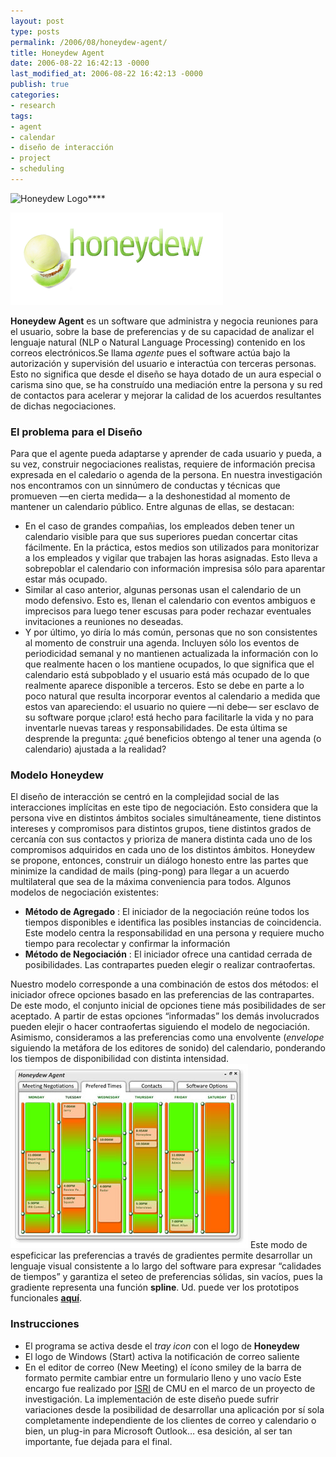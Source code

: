 ```yaml
---
layout: post
type: posts
permalink: /2006/08/honeydew-agent/
title: Honeydew Agent
date: 2006-08-22 16:42:13 -0000
last_modified_at: 2006-08-22 16:42:13 -0000
publish: true
categories:
- research
tags:
- agent
- calendar
- diseño de interacción
- project
- scheduling
---
```

![Honeydew Logo](http://web.archive.org/web/20061013125929//assets/uploads/2006/08/honeydew_logo_small.jpg)****

[![](/assets/uploads/2006/08/honeydew_logo_small1.png)](/assets/uploads/2006/08/honeydew_logo_small1.png)

**Honeydew Agent** es un software que administra y negocia reuniones para el usuario, sobre la base de preferencias y de su capacidad de analizar el lenguaje natural (NLP o Natural Language Processing) contenido en los correos electrónicos.Se llama _agente_ pues el software actúa bajo la autorización y supervisión del usuario e interactúa con terceras personas. Esto no significa que desde el diseño se haya dotado de un aura especial o carisma sino que, se ha construído una mediación entre la persona y su red de contactos para acelerar y mejorar la calidad de los acuerdos resultantes de dichas negociaciones.

### El problema para el Diseño

Para que el agente pueda adaptarse y aprender de cada usuario y pueda, a su vez, construir negociaciones realistas, requiere de información precisa expresada en el caledario o agenda de la persona. En nuestra investigación nos encontramos con un sinnúmero de conductas y técnicas que promueven —en cierta medida— a la deshonestidad al momento de mantener un calendario público. Entre algunas de ellas, se destacan:

* En el caso de grandes compañias, los empleados deben tener un calendario visible para que sus superiores puedan concertar citas fácilmente. En la práctica, estos medios son utilizados para monitorizar a los empleados y vigilar que trabajen las horas asignadas. Esto lleva a sobrepoblar el calendario con información impresisa sólo para aparentar estar más ocupado.
* Similar al caso anterior, algunas personas usan el calendario de un modo defensivo. Esto es, llenan el calendario con eventos ambiguos e imprecisos para luego tener escusas para poder rechazar eventuales invitaciones a reuniones no deseadas.
* Y por último, yo diría lo más común, personas que no son consistentes al momento de construir una agenda. Incluyen sólo los eventos de periodicidad semanal y no mantienen actualizada la información con lo que realmente hacen o los mantiene ocupados, lo que significa que el calendario está subpoblado y el usuario está más ocupado de lo que realmente aparece disponible a terceros. Esto se debe en parte a lo poco natural que resulta incorporar eventos al calendario a medida que estos van apareciendo: el usuario no quiere —ni debe— ser esclavo de su software porque ¡claro! está hecho para facilitarle la vida y no para inventarle nuevas tareas y responsabilidades. De esta última se desprende la pregunta: ¿qué beneficios obtengo al tener una agenda (o calendario) ajustada a la realidad?

### Modelo Honeydew

El diseño de interacción se centró en la complejidad social de las interacciones implícitas en este tipo de negociación. Esto considera que la persona vive en distintos ámbitos sociales simultáneamente, tiene distintos intereses y compromisos para distintos grupos, tiene distintos grados de cercanía con sus contactos y prioriza de manera distinta cada uno de los compromisos adquiridos en cada uno de los distintos ámbitos. Honeydew se propone, entonces, construir un diálogo honesto entre las partes que minimize la candidad de mails (ping-pong) para llegar a un acuerdo multilateral que sea de la máxima conveniencia para todos. Algunos modelos de negociación existentes:

* **Método de Agregado** : El iniciador de la negociación reúne todos los tiempos disponibles e identifica las posibles instancias de coincidencia. Este modelo centra la responsabilidad en una persona y requiere mucho tiempo para recolectar y confirmar la información
* **Método de Negociación** : El iniciador ofrece una cantidad cerrada de posibilidades. Las contrapartes pueden elegir o realizar contraofertas.

Nuestro modelo corresponde a una combinación de estos dos métodos: el iniciador ofrece opciones basado en las preferencias de las contrapartes. De este modo, el conjunto inicial de opciones tiene más posibilidades de ser aceptado. A partir de estas opciones “informadas” los demás involucrados pueden elejir o hacer contraofertas siguiendo el modelo de negociación. Asimismo, consideramos a las preferencias como una envolvente (_envelope_ siguiendo la metáfora de los editores de sonido) del calendario, ponderando los tiempos de disponibilidad con distinta intensidad. [![](/assets/uploads/2006/08/screenshot_preferences11.jpg)](/assets/uploads/2006/08/screenshot_preferences11.jpg) Este modo de espeficicar las preferencias a través de gradientes permite desarrollar un lenguaje visual consistente a lo largo del software para expresar “calidades de tiempos” y garantiza el seteo de preferencias sólidas, sin vacíos, pues la gradiente representa una función **spline**. Ud. puede ver los prototipos funcionales [**aquí**](http://web.archive.org/web/20061013125929/http://www.herbertspencer.net/projects/honeydew/).

### Instrucciones

* El programa se activa desde el _tray icon_ con el logo de **Honeydew**
* El logo de Windows (Start) activa la notificación de correo saliente
* En el editor de correo (New Meeting) el ícono smiley de la barra de formato permite cambiar entre un formulario lleno y uno vacío
Este encargo fue realizado por [ISRI](http://web.archive.org/web/20061013125929/http://www.isri.cmu.edu/index.jsp "Institute for Software Research International") de CMU en el marco de un proyecto de investigación. La implementación de este diseño puede sufrir variaciones desde la posibilidad de desarrollar una aplicación por sí sola completamente independiente de los clientes de correo y calendario o bien, un plug-in para Microsoft Outlook… esa desición, al ser tan importante, fue dejada para el final.
